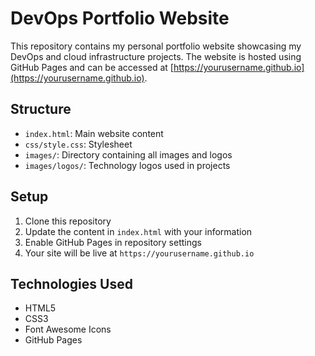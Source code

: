 # DevOps Portfolio Website

This repository contains my personal portfolio website showcasing my DevOps and cloud infrastructure projects. The website is hosted using GitHub Pages and can be accessed at [https://yourusername.github.io](https://yourusername.github.io).

## Structure
- `index.html`: Main website content
- `css/style.css`: Stylesheet
- `images/`: Directory containing all images and logos
- `images/logos/`: Technology logos used in projects

## Setup
1. Clone this repository
2. Update the content in `index.html` with your information
3. Enable GitHub Pages in repository settings
4. Your site will be live at `https://yourusername.github.io`

## Technologies Used
- HTML5
- CSS3
- Font Awesome Icons
- GitHub Pages